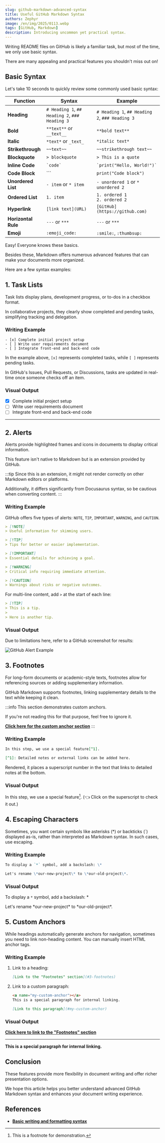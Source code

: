 ```yaml
---
slug: github-markdown-advanced-syntax
title: Useful GitHub Markdown Syntax
authors: Zephyr
image: /en/img/2025/0113.webp
tags: [GitHub, Markdown]
description: Introducing uncommon yet practical syntax.
---
```


Writing README files on GitHub is likely a familiar task, but most of the time, we only use basic syntax.

There are many appealing and practical features you shouldn't miss out on!

<!-- truncate -->

## Basic Syntax

Let's take 10 seconds to quickly review some commonly used basic syntax:

| Function            | Syntax                                         | Example                                        |
| ------------------- | ---------------------------------------------- | ---------------------------------------------- |
| **Heading**         | `# Heading 1`, `## Heading 2`, `### Heading 3` | `# Heading 1`, `## Heading 2`, `### Heading 3` |
| **Bold**            | `**text**` or `__text__`                       | `**bold text**`                                |
| **Italic**          | `*text*` or `_text_`                           | `*italic text*`                                |
| **Strikethrough**   | `~~text~~`                                     | `~~strikethrough text~~`                       |
| **Blockquote**      | `> blockquote`                                 | `> This is a quote`                            |
| **Inline Code**     | `` `code` ``                                   | `` `print("Hello, World!")` ``                 |
| **Code Block**      | ```                                            | `print("Code block")`                          |
| **Unordered List**  | `- item` or `* item`                           | `- unordered 1` or `* unordered 2`             |
| **Ordered List**    | `1. item`                                      | `1. ordered 1` <br /> `2. ordered 2`           |
| **Hyperlink**       | `[link text](URL)`                             | `[GitHub](https://github.com)`                 |
| **Horizontal Rule** | `---` or `***`                                 | `---` or `***`                                 |
| **Emoji**           | `:emoji_code:`                                 | `:smile:`, `:thumbsup:`                        |

Easy! Everyone knows these basics.

Besides these, Markdown offers numerous advanced features that can make your documents more organized.

Here are a few syntax examples:

## 1. Task Lists

Task lists display plans, development progress, or to-dos in a checkbox format.

In collaborative projects, they clearly show completed and pending tasks, simplifying tracking and delegation.

### Writing Example

```
- [x] Complete initial project setup
- [ ] Write user requirements document
- [ ] Integrate front-end and back-end code
```

In the example above, `[x]` represents completed tasks, while `[ ]` represents pending tasks.

In GitHub's Issues, Pull Requests, or Discussions, tasks are updated in real-time once someone checks off an item.

### Visual Output

- [x] Complete initial project setup
- [ ] Write user requirements document
- [ ] Integrate front-end and back-end code

---

## 2. Alerts

Alerts provide highlighted frames and icons in documents to display critical information.

This feature isn't native to Markdown but is an extension provided by GitHub.

:::tip
Since this is an extension, it might not render correctly on other Markdown editors or platforms.

Additionally, it differs significantly from Docusaurus syntax, so be cautious when converting content.
:::

### Writing Example

GitHub offers five types of alerts: `NOTE`, `TIP`, `IMPORTANT`, `WARNING`, and `CAUTION`.

```markdown
> [!NOTE]
> Useful information for skimming users.

> [!TIP]
> Tips for better or easier implementation.

> [!IMPORTANT]
> Essential details for achieving a goal.

> [!WARNING]
> Critical info requiring immediate attention.

> [!CAUTION]
> Warnings about risks or negative outcomes.
```

For multi-line content, add `>` at the start of each line:

```markdown
> [!TIP]
> This is a tip.
>
> Here is another tip.
```

### Visual Output

Due to limitations here, refer to a GitHub screenshot for results:

![GitHub Alert Example](./img/img1.jpg)

## 3. Footnotes

For long-form documents or academic-style texts, footnotes allow for referencing sources or adding supplementary information.

GitHub Markdown supports footnotes, linking supplementary details to the text while keeping it clean.

:::info
This section demonstrates custom anchors.

If you're not reading this for that purpose, feel free to ignore it.

[**Click here for the custom anchor section**](#my-custom-anchor)
:::

### Writing Example

```markdown
In this step, we use a special feature[^1].

[^1]: Detailed notes or external links can be added here.
```

Rendered, it places a superscript number in the text that links to detailed notes at the bottom.

### Visual Output

In this step, we use a special feature[^1]. (👈 Click on the superscript to check it out.)

[^1]: This is a footnote for demonstration.

## 4. Escaping Characters

Sometimes, you want certain symbols like asterisks (\*) or backticks (`) displayed as-is, rather than interpreted as Markdown syntax. In such cases, use escaping.

### Writing Example

```markdown
To display a `*` symbol, add a backslash: \*

Let's rename \*our-new-project\* to \*our-old-project\*.
```

### Visual Output

To display a `*` symbol, add a backslash: \*

Let's rename \*our-new-project\* to \*our-old-project\*.

## 5. Custom Anchors

While headings automatically generate anchors for navigation, sometimes you need to link non-heading content. You can manually insert HTML anchor tags.

### Writing Example

1. Link to a heading:

   ```markdown
   [Link to the "Footnotes" section](#3-footnotes)
   ```

2. Link to a custom paragraph:

   ```markdown
   <a name="my-custom-anchor"></a>
   This is a special paragraph for internal linking.

   [Link to this paragraph](#my-custom-anchor)
   ```

### Visual Output

[**Click here to link to the "Footnotes" section**](#3-footnotes)

---

<a name="my-custom-anchor"></a>
**This is a special paragraph for internal linking.**

## Conclusion

These features provide more flexibility in document writing and offer richer presentation options.

We hope this article helps you better understand advanced GitHub Markdown syntax and enhances your document writing experience.

## References

- [**Basic writing and formatting syntax**](https://docs.github.com/en/get-started/writing-on-github/getting-started-with-writing-and-formatting-on-github/basic-writing-and-formatting-syntax)
